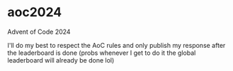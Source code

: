 # aoc2024
Advent of Code 2024

I'll do my best to respect the AoC rules and only publish my response after the leaderboard is done (probs whenever I get to do it the global leaderboard will already be done lol)